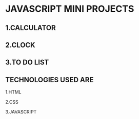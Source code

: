 # JAVASCRIPT MINI PROJECTS
## 1.CALCULATOR
## 2.CLOCK
## 3.TO DO LIST

## TECHNOLOGIES USED ARE 
1.HTML

2.CSS

3.JAVASCRIPT
